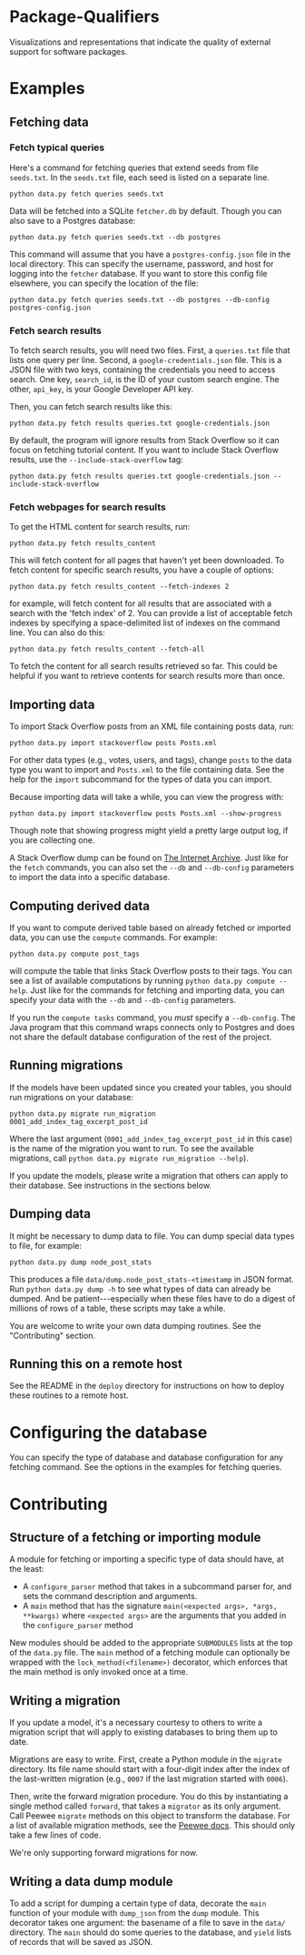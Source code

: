 # Package-Qualifiers

Visualizations and representations that indicate the quality of external support for software packages.

# Examples

## Fetching data

### Fetch typical queries

Here's a command for fetching queries that extend seeds from file `seeds.txt`.
In the `seeds.txt` file, each seed is listed on a separate line.

    python data.py fetch queries seeds.txt

Data will be fetched into a SQLite `fetcher.db` by default.
Though you can also save to a Postgres database:

    python data.py fetch queries seeds.txt --db postgres 

This command will assume that you have a `postgres-config.json` file in the local directory.
This can specify the username, password, and host for logging into the `fetcher` database.
If you want to store this config file elsewhere, you can specify the location of the file:

    python data.py fetch queries seeds.txt --db postgres --db-config postgres-config.json

### Fetch search results

To fetch search results, you will need two files.
First, a `queries.txt` file that lists one query per line.
Second, a `google-credentials.json` file.
This is a JSON file with two keys, containing the credentials you need to access search.
One key, `search_id`, is the ID of your custom search engine.
The other, `api_key`, is your Google Developer API key.

Then, you can fetch search results like this:

    python data.py fetch results queries.txt google-credentials.json

By default, the program will ignore results from Stack Overflow so it can focus on fetching tutorial content.
If you want to include Stack Overflow results, use the `--include-stack-overflow` tag:

    python data.py fetch results queries.txt google-credentials.json --include-stack-overflow

### Fetch webpages for search results

To get the HTML content for search results, run:

    python data.py fetch results_content

This will fetch content for all pages that haven't yet been downloaded.
To fetch content for specific search results, you have a couple of options:

    python data.py fetch results_content --fetch-indexes 2

for example, will fetch content for all results that are associated with a search with the 'fetch index' of 2.
You can provide a list of acceptable fetch indexes by specifying a space-delimited list of indexes on the command line.
You can also do this:

    python data.py fetch results_content --fetch-all

To fetch the content for all search results retrieved so far.
This could be helpful if you want to retrieve contents for search results more than once.

## Importing data

To import Stack Overflow posts from an XML file containing posts data, run:

    python data.py import stackoverflow posts Posts.xml

For other data types (e.g., votes, users, and tags), change `posts` to the data type you want to import and `Posts.xml` to the file containing data.
See the help for the `import` subcommand for the types of data you can import.

Because importing data will take a while, you can view the progress with:

    python data.py import stackoverflow posts Posts.xml --show-progress

Though note that showing progress might yield a pretty large output log, if you are collecting one.

A Stack Overflow dump can be found on [The Internet Archive](https://archive.org/details/stackexchange).
Just like for the `fetch` commands, you can also set the `--db` and `--db-config` parameters to import the data into a specific database.

## Computing derived data

If you want to compute derived table based on already fetched or imported data, you can use the `compute` commands.
For example:

    python data.py compute post_tags

will compute the table that links Stack Overflow posts to their tags.
You can see a list of available computations by running `python data.py compute --help`.
Just like for the commands for fetching and importing data, you can specify your data with the `--db` and `--db-config` parameters.

If you run the `compute tasks` command, you *must* specify a `--db-config`.
The Java program that this command wraps connects only to Postgres and does not share the default database configuration of the rest of the project.

## Running migrations

If the models have been updated since you created your tables, you should run migrations on your database:

    python data.py migrate run_migration 0001_add_index_tag_excerpt_post_id

Where the last argument (`0001_add_index_tag_excerpt_post_id` in this case) is the name of the migration you want to run.
To see the available migrations, call `python data.py migrate run_migration --help`).

If you update the models, please write a migration that others can apply to their database.
See instructions in the sections below.

## Dumping data

It might be necessary to dump data to file.
You can dump special data types to file, for example:

    python data.py dump node_post_stats

This produces a file `data/dump.node_post_stats-<timestamp` in JSON format.
Run `python data.py dump -h` to see what types of data can already be dumped.
And be patient---especially when these files have to do a digest of millions of rows of a table, these scripts may take a while.

You are welcome to write your own data dumping routines.
See the "Contributing" section.

## Running this on a remote host

See the README in the `deploy` directory for instructions on how to deploy these routines to a remote host.

# Configuring the database

You can specify the type of database and database configuration for any fetching command.
See the options in the examples for fetching queries.

# Contributing

## Structure of a fetching or importing module

A module for fetching or importing a specific type of data should have, at the least:
* A `configure_parser` method that takes in a subcommand parser for, and sets the command description and arguments.
* A `main` method that has the signature `main(<expected args>, *args, **kwargs)` where `<expected args>` are the arguments that you added in the `configure_parser` method

New modules should be added to the appropriate `SUBMODULES` lists at the top of the `data.py` file.
The `main` method of a fetching module can optionally be wrapped with the `lock_method(<filename>)` decorator, which enforces that the main method is only invoked once at a time.

## Writing a migration

If you update a model, it's a necessary courtesy to others to write a migration script that will apply to existing databases to bring them up to date.

Migrations are easy to write.
First, create a Python module in the `migrate` directory.
Its file name should start with a four-digit index after the index of the last-written migration (e.g., `0007` if the last migration started with `0006`).

Then, write the forward migration procedure.
You do this by instantiating a single method called `forward`, that takes a `migrator` as its only argument.
Call Peewee `migrate` methods on this object to transform the database.
For a list of available migration methods, see the [Peewee docs](http://docs.peewee-orm.com/en/latest/peewee/playhouse.html#schema-migrations).
This should only take a few lines of code.

We're only supporting forward migrations for now.

## Writing a data dump module

To add a script for dumping a certain type of data, decorate the `main` function of your module with `dump_json` from the `dump` module.
This decorator takes one argument: the basename of a file to save in the `data/` directory.
The `main` should do some queries to the database, and `yield` lists of records that will be saved as JSON.
